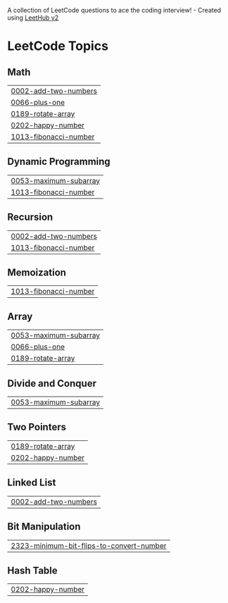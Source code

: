 A collection of LeetCode questions to ace the coding interview! - Created using [LeetHub v2](https://github.com/arunbhardwaj/LeetHub-2.0)
<!---LeetCode Topics Start-->
# LeetCode Topics
## Math
|  |
| ------- |
| [0002-add-two-numbers](https://github.com/amanpandey45/leetcode/tree/master/0002-add-two-numbers) |
| [0066-plus-one](https://github.com/amanpandey45/leetcode/tree/master/0066-plus-one) |
| [0189-rotate-array](https://github.com/amanpandey45/leetcode/tree/master/0189-rotate-array) |
| [0202-happy-number](https://github.com/amanpandey45/leetcode/tree/master/0202-happy-number) |
| [1013-fibonacci-number](https://github.com/amanpandey45/leetcode/tree/master/1013-fibonacci-number) |
## Dynamic Programming
|  |
| ------- |
| [0053-maximum-subarray](https://github.com/amanpandey45/leetcode/tree/master/0053-maximum-subarray) |
| [1013-fibonacci-number](https://github.com/amanpandey45/leetcode/tree/master/1013-fibonacci-number) |
## Recursion
|  |
| ------- |
| [0002-add-two-numbers](https://github.com/amanpandey45/leetcode/tree/master/0002-add-two-numbers) |
| [1013-fibonacci-number](https://github.com/amanpandey45/leetcode/tree/master/1013-fibonacci-number) |
## Memoization
|  |
| ------- |
| [1013-fibonacci-number](https://github.com/amanpandey45/leetcode/tree/master/1013-fibonacci-number) |
## Array
|  |
| ------- |
| [0053-maximum-subarray](https://github.com/amanpandey45/leetcode/tree/master/0053-maximum-subarray) |
| [0066-plus-one](https://github.com/amanpandey45/leetcode/tree/master/0066-plus-one) |
| [0189-rotate-array](https://github.com/amanpandey45/leetcode/tree/master/0189-rotate-array) |
## Divide and Conquer
|  |
| ------- |
| [0053-maximum-subarray](https://github.com/amanpandey45/leetcode/tree/master/0053-maximum-subarray) |
## Two Pointers
|  |
| ------- |
| [0189-rotate-array](https://github.com/amanpandey45/leetcode/tree/master/0189-rotate-array) |
| [0202-happy-number](https://github.com/amanpandey45/leetcode/tree/master/0202-happy-number) |
## Linked List
|  |
| ------- |
| [0002-add-two-numbers](https://github.com/amanpandey45/leetcode/tree/master/0002-add-two-numbers) |
## Bit Manipulation
|  |
| ------- |
| [2323-minimum-bit-flips-to-convert-number](https://github.com/amanpandey45/leetcode/tree/master/2323-minimum-bit-flips-to-convert-number) |
## Hash Table
|  |
| ------- |
| [0202-happy-number](https://github.com/amanpandey45/leetcode/tree/master/0202-happy-number) |
<!---LeetCode Topics End-->